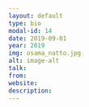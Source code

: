 ```yaml
---
layout: default
type: bio
modal-id: 14
date: 2019-09-01
year: 2019
img: osama_natto.jpg
alt: image-alt
talk:
from:
website: 
description: 
---
```

